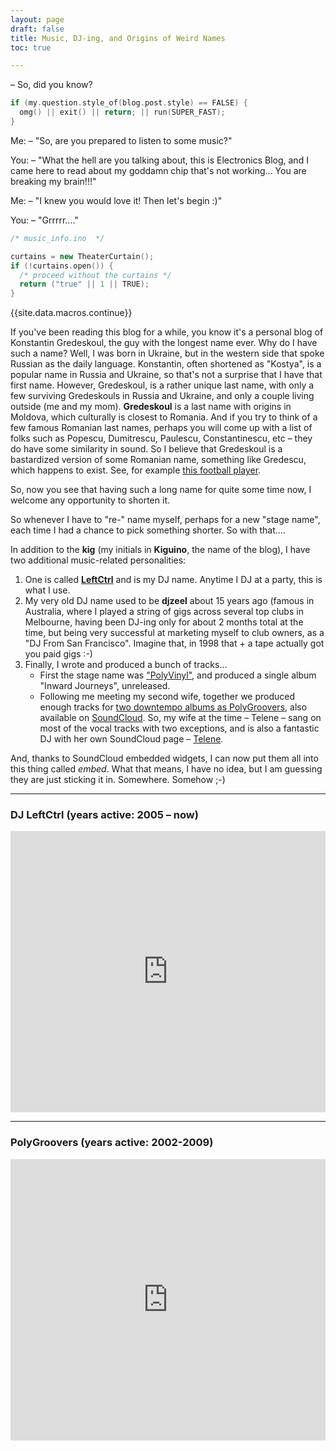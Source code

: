 ```yaml
---
layout: page
draft: false
title: Music, DJ-ing, and Origins of Weird Names
toc: true

---
```


– So, did you know?

```c++
if (my.question.style_of(blog.post.style) == FALSE) {
  omg() || exit() || return; || run(SUPER_FAST);
}
```

Me:
– "So, are you prepared to listen to some music?"

You:
– "What the hell are you talking about, this is Electronics Blog, and I came here to read about my goddamn chip that's not working... You are breaking my brain!!!"

Me:
– "I knew you would love it! Then let's begin :)"

You:
– "Grrrrr...."

```c++
/* music_info.ino  */

curtains = new TheaterCurtain();
if (!curtains.open()) {
  /* proceed without the curtains */
  return ("true" || 1 || TRUE);
}
````

{{site.data.macros.continue}}


If you've been reading this blog for a while, you know it's a personal blog of Konstantin Gredeskoul, the guy with the longest name ever. Why do I have such a name? Well, I was born in Ukraine, but in the western side that spoke Russian as the daily language. Konstantin, often shortened as "Kostya", is a popular name in Russia and Ukraine, so that's not a surprise that I have that first name. However, Gredeskoul, is a rather unique last name, with only a few surviving Gredeskouls in Russia and Ukraine, and only a couple living outside (me and my mom). __Gredeskoul__ is a last name with origins in Moldova, which culturally is closest to Romania.  And if you try to think of a few famous Romanian last names, perhaps you will come up with a list of folks such as Popescu, Dumitrescu, Paulescu, Constantinescu, etc – they do have some similarity in sound.  So I believe that Gredeskoul is a bastardized version of some Romanian name, something like Gredescu, which happens to exist. See, for example [this football player](http://www.maxpreps.com/athlete/vladimir-gredescu/tB3mwfTtEeKZ5AAmVebBJg/default.htm).

So, now you see that having such a long name for quite some time now, I welcome any opportunity to shorten it.

So whenever I have to "re-" name myself, perhaps for a new "stage name", each time I had a chance to pick something shorter. So with that....

In addition to the __kig__ (my initials in __Kiguino__, the name of the blog), I have two additional music-related personalities:

  1. One is called __[LeftCtrl](https://soundcloud.com/leftctrl)__ and is my DJ name.  Anytime I DJ at a party, this is what I use.  
  2. My very old DJ name used to be __djzeel__ about 15 years ago (famous in Australia, where I played a string of gigs across several top clubs in Melbourne, having been DJ-ing only for about 2 months total at the time, but being very successful at marketing myself to club owners, as a "DJ From San Francisco".  Imagine that, in 1998 that + a tape actually got you paid gigs :-)
  3. Finally, I wrote and produced a bunch of tracks...
     * First the stage name was ["PolyVinyl"](https://soundcloud.com/polygroovers/without-polyvinyl?in=polygroovers/sets/the-best-of-polygroovers), and produced a single album "Inward Journeys", unreleased.
     * Following me meeting my second wife, together we produced enough tracks for [two downtempo albums as PolyGroovers](https://itunes.apple.com/us/artist/polygroovers/id160976572), also available on [SoundCloud](https://soundcloud.com/polygroovers). So, my wife at the time – Telene – sang on most of the vocal tracks with two exceptions, and is also a fantastic DJ with her own SoundCloud page – [Telene](https://soundcloud.com/telene).

And, thanks to SoundCloud embedded widgets, I can now put them all into this thing called *embed*. What that means, I have no idea, but I am guessing they are just sticking it in. Somewhere. Somehow ;-)  

-------------
### DJ LeftCtrl (years active: 2005 – now)

<iframe width="100%" height="450" scrolling="no" frameborder="no" src="https://w.soundcloud.com/player/?url=https%3A//api.soundcloud.com/users/2701091&amp;color=ff5500&amp;auto_play=false&amp;hide_related=false&amp;show_comments=true&amp;show_user=true&amp;show_reposts=false"></iframe>

-------------
### PolyGroovers (years active: 2002-2009)

<iframe width="100%" height="450" scrolling="no" frameborder="no" src="https://w.soundcloud.com/player/?url=https%3A//api.soundcloud.com/playlists/132299936&amp;color=ff5500&amp;auto_play=false&amp;hide_related=false&amp;show_comments=true&amp;show_user=true&amp;show_reposts=false"></iframe>
